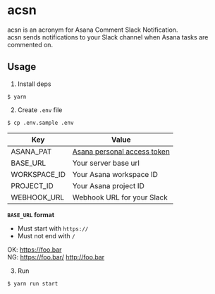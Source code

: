 # acsn

acsn is an acronym for Asana Comment Slack Notification.  
acsn sends notifications to your Slack channel when Asana tasks are commented on.

## Usage

1. Install deps

```
$ yarn 
```

2. Create `.env` file

```
$ cp .env.sample .env
```

|Key|Value|
|-|-|
|ASANA_PAT|[Asana personal access token](https://developers.asana.com/docs/personal-access-token)|
|BASE_URL|Your server base url|
|WORKSPACE_ID|Your Asana workspace ID|
|PROJECT_ID|Your Asana project ID|
|WEBHOOK_URL|Webhook URL for your Slack|

**`BASE_URL` format**

- Must start with `https://`
- Must not end with `/`


OK: https://foo.bar   
NG: https://foo.bar/ http://foo.bar

3. Run

```
$ yarn run start
```
